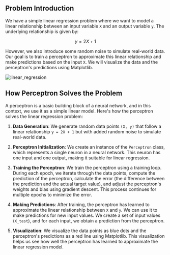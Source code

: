 ## Problem Introduction

We have a simple linear regression problem where we want to model a linear relationship between an input variable `X` and an output variable `y`. The underlying relationship is given by:

$$y = 2X + 1$$

However, we also introduce some random noise to simulate real-world data. Our goal is to train a perceptron to approximate this linear relationship and make predictions based on the input `X`. We will visualize the data and the perceptron's predictions using Matplotlib.

![linear_regression](https://github.com/djeada/NeuraCommand/assets/37275728/e6ac0552-fb7c-4ccb-9537-38293ebdfb3c)

## How Perceptron Solves the Problem

A perceptron is a basic building block of a neural network, and in this context, we use it as a simple linear model. Here's how the perceptron solves the linear regression problem:

1. **Data Generation**: We generate random data points `(X, y)` that follow a linear relationship `y = 2X + 1` but with added random noise to simulate real-world data.

2. **Perceptron Initialization**: We create an instance of the `Perceptron` class, which represents a single neuron in a neural network. This neuron has one input and one output, making it suitable for linear regression.

3. **Training the Perceptron**: We train the perceptron using a training loop. During each epoch, we iterate through the data points, compute the prediction of the perceptron, calculate the error (the difference between the prediction and the actual target value), and adjust the perceptron's weights and bias using gradient descent. This process continues for multiple epochs to minimize the error.

4. **Making Predictions**: After training, the perceptron has learned to approximate the linear relationship between `X` and `y`. We can use it to make predictions for new input values. We create a set of input values (`X_test`), and for each input, we obtain a prediction from the perceptron.

5. **Visualization**: We visualize the data points as blue dots and the perceptron's predictions as a red line using Matplotlib. This visualization helps us see how well the perceptron has learned to approximate the linear regression model.


